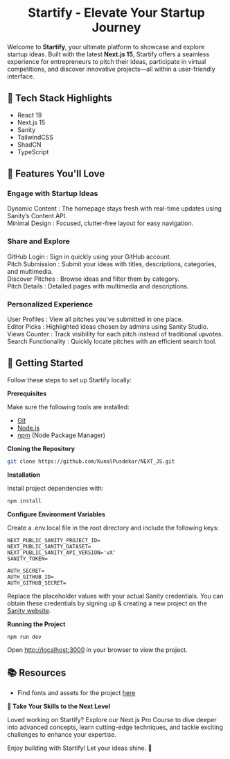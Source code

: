 <div align="center">
<h1 align="center">Startify - Elevate Your Startup Journey </h1>
</div>

Welcome to **Startify**, your ultimate platform to showcase and explore startup ideas. Built with the latest **Next.js 15**, Startify offers a seamless experience for entrepreneurs to pitch their ideas, participate in virtual competitions, and discover innovative projects—all within a user-friendly interface.


## <a name="tech-stack">🔧 Tech Stack Highlights</a>

- React 19
- Next.js 15
- Sanity
- TailwindCSS
- ShadCN
- TypeScript


## <a name="features">🌟 Features You'll Love</a>

<h3>Engage with Startup Ideas</h3>
Dynamic Content : The homepage stays fresh with real-time updates using Sanity’s Content API.<br>
Minimal Design : Focused, clutter-free layout for easy navigation.
<br>

<h3>Share and Explore</h3>
GitHub Login : Sign in quickly using your GitHub account.<br>
Pitch Submission : Submit your ideas with titles, descriptions, categories, and multimedia.<br>
Discover Pitches : Browse ideas and filter them by category.<br>
Pitch Details : Detailed pages with multimedia and descriptions.
<br>

<h3>Personalized Experience</h3>
User Profiles : View all pitches you’ve submitted in one place.<br>
Editor Picks : Highlighted ideas chosen by admins using Sanity Studio.<br>
Views Counter : Track visibility for each pitch instead of traditional upvotes.<br>
Search Functionality : Quickly locate pitches with an efficient search tool.



## <a name="getting-started">🚀 Getting Started</a>
Follow these steps to set up Startify locally:

**Prerequisites**

Make sure the following tools are installed:

- [Git](https://git-scm.com/)
- [Node.js](https://nodejs.org/en)
- [npm](https://www.npmjs.com/) (Node Package Manager)

**Cloning the Repository**

```bash
git clone https://github.com/KunalPusdekar/NEXT_JS.git
```

**Installation**

Install project dependencies with:

```bash
npm install
```


**Configure Environment Variables**

Create a .env.local file in the root directory and include the following keys:

```env
NEXT_PUBLIC_SANITY_PROJECT_ID=
NEXT_PUBLIC_SANITY_DATASET=
NEXT_PUBLIC_SANITY_API_VERSION='vX'
SANITY_TOKEN=

AUTH_SECRET= 
AUTH_GITHUB_ID=
AUTH_GITHUB_SECRET=
```

Replace the placeholder values with your actual Sanity credentials. You can obtain these credentials by signing up &
creating a new project on the [Sanity website](https://www.sanity.io/).

**Running the Project**

```bash
npm run dev
```

Open [http://localhost:3000](http://localhost:3000) in your browser to view the project.


## <a name="links">📚 Resources</a>

- Find fonts and assets for the project [here](https://drive.google.com/file/d/1OEFHnEq5pQFP86u8FOBLBBNxKPsbjjqU/view?usp=sharing)



**🔄 Take Your Skills to the Next Level**

Loved working on Startify? Explore our Next.js Pro Course to dive deeper into advanced concepts, learn cutting-edge techniques, and tackle exciting challenges to enhance your expertise.

Enjoy building with Startify! Let your ideas shine. 🚀
